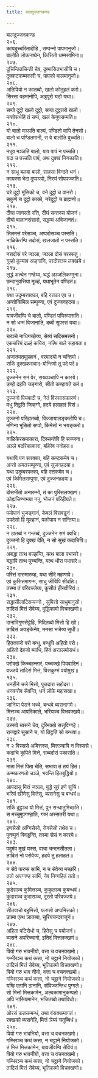 ```yaml
---
title: बालदुज्‍जनकण्ड

---
```

बालदुज्‍जनकण्ड  
२०६.  
कायदुच्‍चरितादीहि , सम्पन्‍नो पापमानुजो।  
बालोति लोकनाथेन, कित्तितो धम्मसामिना॥  
२०७.  
दुचिन्तितचिन्ती चेव, दुब्भासितभासीपि च।  
दुक्‍कटकम्मकारी च, पापको बालमानुजो॥  
२०८.  
अतिपियो न कातब्बो, खलो कोतुहलं करो।  
सिरसा वहमानोपि, अड्ढपूरो घटो यथा॥  
२०९.  
सप्पो दुट्ठो खलो दुट्ठो, सप्पा दुट्ठतरो खलो।  
मन्तोसधेहि तं सप्पं, खलं केनुपसम्मति॥  
२१०.  
यो बालो मञ्‍ञति बाल्यं, पण्डितो वापि तेनसो।  
बालो च पण्डितमानी, स वे बालोति वुच्‍चति॥  
२११.  
मधूव मञ्‍ञति बालो, याव पापं न पच्‍चति।  
यदा च पच्‍चति पापं, अथ दुक्खं निगच्छति॥  
२१२.  
न साधु बलवा बालो, साहसा विन्दते धनं।  
कायस्स भेदा दुप्पञ्‍ञो, निरयं सोपपज्‍जति॥  
२१३.  
घरे दुट्ठो मूसिको च, वने दुट्ठो च वानरो।  
सकुणे च दुट्ठो काको, नरेदुट्ठो च ब्राह्मणो॥  
२१४.  
दीघा जागरतो रत्ति, दीघं सन्तस्स योजनं।  
दीघो बालानसंसारो, सद्धम्मं अविजानतं॥  
२१५.  
तिलमत्तं परेसञ्‍च, अप्पदोसञ्‍च पस्सति।  
नाळिकेरम्पि सदोसं, खलजातो न पस्सति॥  
२१६.  
नत्तदोसं परे जञ्‍ञा, जञ्‍ञा दोसं परस्सतु।  
गुय्हो कुम्माव अङ्गानि, परदोसञ्‍च लक्खये॥  
२१७.  
लुद्धं अत्थेन गण्हेय्य, थद्धं अञ्‍जलिकम्मुना।  
छन्दानुवत्तिया मूळ्हं, यथाभूतेन पण्डितं॥  
२१८.  
यथा उदुम्बरपक्‍का, बहि रत्तका एव च।  
अन्तोकिमिल सम्पुण्णा, एवं दुज्‍जनहदया॥  
२१९.  
यावजीवम्पि चे बालो, पण्डितं पयिरुपासति।  
न सो धम्मं विजानाति, दब्बी सूपरसं यथा॥  
२२०.  
चरञ्‍चे नाधिगच्छेय्य, सेय्यं सदिसमत्तनो।  
एकचरियं दळ्हं कयिरा, नत्थि बाले सहायता॥  
२२१.  
अजातमतमूळ्हानं , वरमादयो न चन्तिमो।  
सकिं दुक्खकरावाद-योन्तिमो तु पदे पदे॥  
२२२.  
दुज्‍जनेन समं वेरं, सख्यञ्‍चापि न कारये।  
उण्हो दहति चङ्गारो, सीतो कण्हायते करं॥  
२२३.  
दुज्‍जनो पियवादी च, नेतं विस्सासकारणं।  
मधु तिट्ठति जिव्हग्गे, हदये हलाहलं विसं॥  
२२४.  
दुज्‍जनो परिहातब्बो, विज्‍जायालङ्कतोपि च।  
मणिना भूसितो सप्पो, किमेसो न भयङ्करो॥  
२२५.  
नाळिकेरसमाकारा, दिस्सन्तेपि हि सज्‍जना।  
अञ्‍ञे बदरिकाकारा, बहिरेव मनोहरा॥  
  
यथापि पन सपक्‍का, बहि कण्टकमेव च।  
अन्तो अमतसम्पुण्णा, एवं सुजनहदया॥  
यथा उदुम्बरपक्‍का, बहि रत्तकमेव च।  
एवं किमिलसम्पुणा, एवं दुज्‍जनहदया॥  
२२६.  
दोसभीतो अनारम्भो, तं का पुरिसलक्खणं।  
कोह्यजिण्णभया ननु, भोजनं परिहीयते॥  
२२७.  
पयोपानं भुजङ्गानं, केवलं विसवड्ढनं।  
उपदेसो हि मूळ्हानं, पकोपाय न सन्तिया॥  
२२८.  
न ठातब्बं न गन्तब्बं, दुज्‍जनेन समं क्‍वचि।  
दुज्‍जनो हि दुक्खं देति, न सो सुखं कदाचिपि॥  
२२९.  
अबद्धा तत्थ बज्झन्ति, यत्थ बाला पभासरे।  
बद्धापि तत्थ मुच्‍चन्ति, यत्थ धीरा पभासरे॥  
२३०.  
परित्तं दारुमारुय्ह, यथा सीदे महण्णवे।  
एवं कुसितमागम्म, साधु जीविपि सीदति।  
तस्मा तं परिवज्‍जेय्य, कुसीतं हीनवीरियं॥  
२३१.  
सद्धासीलादिसम्पन्‍नो , सुमित्तो साधुमानुसो।  
तादिसं मित्तं सेवेय्य, वुद्धिकामो विचक्खणो॥  
२३२.  
दानादिगुणसेट्ठेहि, मिदितब्बो मित्तो हि खो।  
तादिसं अवङ्केनेव, मनसा भजेय्य सुधी॥  
३३३.  
हितक्‍करो परो बन्धु, बन्धुपि अहितो परो।  
अहितो देहजो ब्याधि, हितं अरञ्‍ञमोसधं॥  
२३४.  
परोक्खे किच्‍चहन्तारं, पच्‍चक्खे पियवादिनं।  
वज्‍जये तादिसं मित्तं, विसकुम्भं पयोमुखं॥  
१३५.  
धनहीने चजे मित्तो, पुत्तदारा सहोदरा।  
धनवन्तेव सेवन्ति, धनं लोके महासखा॥  
२३६.  
जानिया पेसने भच्‍चे, बन्धवे ब्यसनागमे।  
मित्तञ्‍च आपदिकाले, भरियञ्‍च विभवक्खये॥  
२३७.  
उस्सवे ब्यसने चेव, दुब्भिक्खे सत्तुविग्गहे।  
राजद्वारे सुसाने च, यो तिट्ठति सो बन्धवा॥  
२३८.  
न २ विस्ससे अमित्तस्स, मित्तञ्‍चापि न विस्ससे।  
कदाचि कुपिते मित्ते, सब्बदोसं पकासति॥  
२३९.  
माता मित्तं पिता चेति, सभावा तं तयं हितं।  
कम्मकरणतो चञ्‍ञे, भवन्ति हितबुद्धियो॥  
२४०.  
आपदासु मित्तं जञ्‍ञा, युद्धे सूरं इणे सुचिं।  
भरियं खीणेसु वित्तेसु, ब्यसनेसु च बन्धवं॥  
२४१.  
सकिं दुट्ठञ्‍च यो मित्तं, पुन सन्धातुमिच्छति।  
स मच्‍चुमुपगण्हाति, गब्भं अस्सतरी यथा॥  
२४२.  
इणसेसो अग्गिसेसो, रोगसेसो तथेव च।  
पुनप्पुनं विवड्ढन्ति, तस्मा सेसं न कारये॥  
२४३.  
पदुमंव मुखं यस्स, वाचा चन्दनसीतला।  
तादिसं नो पसेवेय्य, हदये तु हलाहलं॥  
२४४.  
न सेवे फरुसं सामिं, न च सेवेय्य मच्छरिं।  
ततो अपग्गण्ह सामिं, नेव निग्गहितं ततो॥  
२४५.  
कुदेसञ्‍च कुमित्तञ्‍च, कुकुलञ्‍च कुबन्धवं।  
कुदारञ्‍च कुदासञ्‍च, दूरतो परिवज्‍जये॥  
२४६.  
सीतवाचो बहुमित्तो, फरुसो अप्पमित्तको।  
उपमा एत्थ ञातब्बा, सूरियचन्दराजूनं॥  
२४७.  
अहिता पटिसेधो च, हितेसु च पयोजनं।  
ब्यसने अपरिच्‍चागो, इतिदं मित्तलक्खणं॥  
२४८.  
पियो गरु भावनीयो, वत्ता च वचनक्खमो।  
गम्भीरञ्‍च कथं कत्ता, नो चट्ठाने नियोजको।  
तादिसं मित्तं सेवेय्य, भूतिकामो विचक्खणो॥  
पियो गरु भाव नीयो, वत्ता च वचनक्खमो।  
गम्भिरञ्‍च कथं कत्ता, नो चट्ठाने नियोजको॥  
यम्हि एतानि ठानानि, संविज्‍जन्तिध पुग्गले।  
सो मित्तो मित्तकामेन, अत्थकामानुकम्पतो।  
अपि नासियमानेन, भजितब्बो तथाविधो॥  
२४९.  
ओरसं कतसम्बन्धं, तथा वंसक्‍कमागतं।  
रक्खको ब्यसनेहि, मित्तं ञेय्यं चतुब्बिधं॥  
२५०.  
पियो गरु भावनियो, वत्ता च वचनक्खमो।  
गम्भिरञ्‍च कथं कत्ता, न चट्ठाने नियोजको।  
तं मित्तं मित्तकामेन, यावजीवम्पि सेवियं॥  
पियो गरु भावनीयो, वत्ता च वचनक्खमो।  
गम्भिरञ्‍च कथं कत्ता, नो चट्ठाने नियोजको।  
तादिसं मित्तं सेवेय्य, भूतिकामो विचक्खणो॥  